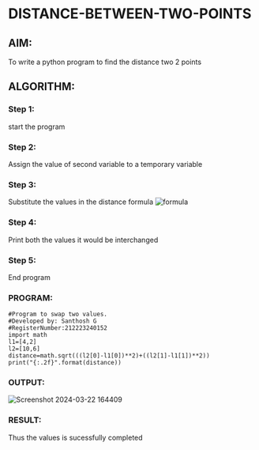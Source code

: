 # DISTANCE-BETWEEN-TWO-POINTS

## AIM:
To write a python program to find the distance two 2 points
## ALGORITHM:
### Step 1: 
start the program
### Step 2: 
Assign the value of second variable to a temporary variable
### Step 3: 
Substitute the values in the distance formula  ![formula](/formula.JPG)
### Step 4: 
Print both the values it would be interchanged
### Step 5: 
End program
### PROGRAM:
```
#Program to swap two values.
#Developed by: Santhosh G
#RegisterNumber:212223240152
import math
l1=[4,2]
l2=[10,6]
distance=math.sqrt(((l2[0]-l1[0])**2)+((l2[1]-l1[1])**2))
print("{:.2f}".format(distance))

```


### OUTPUT:
![Screenshot 2024-03-22 164409](https://github.com/GSanthosh007/DISTANCE-BETWEEN-TWO-POINTS/assets/147527586/0c05e50d-0c51-48ce-a4f2-c477ced2e89a)


### RESULT:
Thus the values is sucessfully completed

